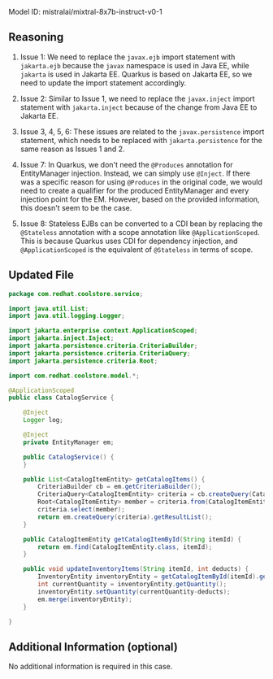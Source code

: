 Model ID: mistralai/mixtral-8x7b-instruct-v0-1

 ## Reasoning

1. Issue 1: We need to replace the `javax.ejb` import statement with `jakarta.ejb` because the `javax` namespace is used in Java EE, while `jakarta` is used in Jakarta EE. Quarkus is based on Jakarta EE, so we need to update the import statement accordingly.

2. Issue 2: Similar to Issue 1, we need to replace the `javax.inject` import statement with `jakarta.inject` because of the change from Java EE to Jakarta EE.

3. Issue 3, 4, 5, 6: These issues are related to the `javax.persistence` import statement, which needs to be replaced with `jakarta.persistence` for the same reason as Issues 1 and 2.

4. Issue 7: In Quarkus, we don't need the `@Produces` annotation for EntityManager injection. Instead, we can simply use `@Inject`. If there was a specific reason for using `@Produces` in the original code, we would need to create a qualifier for the produced EntityManager and every injection point for the EM. However, based on the provided information, this doesn't seem to be the case.

5. Issue 8: Stateless EJBs can be converted to a CDI bean by replacing the `@Stateless` annotation with a scope annotation like `@ApplicationScoped`. This is because Quarkus uses CDI for dependency injection, and `@ApplicationScoped` is the equivalent of `@Stateless` in terms of scope.

## Updated File

```java
package com.redhat.coolstore.service;

import java.util.List;
import java.util.logging.Logger;

import jakarta.enterprise.context.ApplicationScoped;
import jakarta.inject.Inject;
import jakarta.persistence.criteria.CriteriaBuilder;
import jakarta.persistence.criteria.CriteriaQuery;
import jakarta.persistence.criteria.Root;

import com.redhat.coolstore.model.*;

@ApplicationScoped
public class CatalogService {

    @Inject
    Logger log;

    @Inject
    private EntityManager em;

    public CatalogService() {
    }

    public List<CatalogItemEntity> getCatalogItems() {
        CriteriaBuilder cb = em.getCriteriaBuilder();
        CriteriaQuery<CatalogItemEntity> criteria = cb.createQuery(CatalogItemEntity.class);
        Root<CatalogItemEntity> member = criteria.from(CatalogItemEntity.class);
        criteria.select(member);
        return em.createQuery(criteria).getResultList();
    }

    public CatalogItemEntity getCatalogItemById(String itemId) {
        return em.find(CatalogItemEntity.class, itemId);
    }

    public void updateInventoryItems(String itemId, int deducts) {
        InventoryEntity inventoryEntity = getCatalogItemById(itemId).getInventory();
        int currentQuantity = inventoryEntity.getQuantity();
        inventoryEntity.setQuantity(currentQuantity-deducts);
        em.merge(inventoryEntity);
    }

}
```

## Additional Information (optional)

No additional information is required in this case.